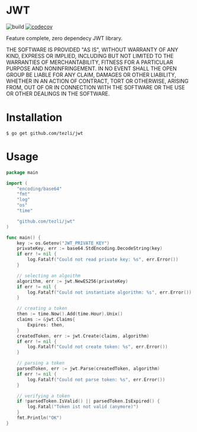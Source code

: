 # JWT
![build](https://github.com/tezli/jwt/actions/workflows/main.yml/badge.svg)
[![codecov](https://codecov.io/gh/tezli/jwt/branch/main/graph/badge.svg?token=WDOECHPVZ0)](https://codecov.io/gh/tezli/jwt)

Feature complete, zero dependecy JWT library.

THE SOFTWARE IS PROVIDED "AS IS", WITHOUT WARRANTY OF ANY KIND, EXPRESS OR IMPLIED, INCLUDING BUT NOT LIMITED TO THE WARRANTIES OF MERCHANTABILITY, FITNESS FOR A PARTICULAR PURPOSE AND NONINFRINGEMENT. IN NO EVENT SHALL THE OPEN GROUP BE LIABLE FOR ANY CLAIM, DAMAGES OR OTHER LIABILITY, WHETHER IN AN ACTION OF CONTRACT, TORT OR OTHERWISE, ARISING FROM, OUT OF OR IN CONNECTION WITH THE SOFTWARE OR THE USE OR OTHER DEALINGS IN THE SOFTWARE.

# Installation

```shell
$ go get github.com/tezli/jwt
```

# Usage

```go
package main

import (
	"encoding/base64"
	"fmt"
	"log"
	"os"
	"time"

	"github.com/tezli/jwt"
)

func main() {
	key := os.Getenv("JWT_PRIVATE_KEY")
	privateKey, err := base64.StdEncoding.DecodeString(key)
	if err != nil {
		log.Fatalf("Could not read private key: %s", err.Error())
	}

	// selecting an algoithm
	algorithm, err := jwt.NewES256(privateKey)
	if err != nil {
		log.Fatalf("Could not instantiate algorithm: %s", err.Error())
	}

	// creating a token
	then := time.Now().Add(time.Hour).Unix()
	claims := &jwt.Claims{
		Expires: then,
	}
	createdToken, err := jwt.Create(claims, algorithm)
	if err != nil {
		log.Fatalf("Could not create token: %s", err.Error())
	}

	// parsing a token
	parsedToken, err := jwt.Parse(createdToken, algorithm)
	if err != nil {
		log.Fatalf("Could not parse token: %s", err.Error())
	}

	// verifying a token
	if !parsedToken.IsValid() || parsedToken.IsExpired() {
		log.Fatal("Token ist not valid (anymore)")
	}
	fmt.Println("OK")
}

```
 
